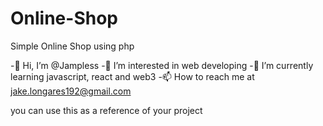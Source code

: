 # Online-Shop
Simple Online Shop using php

-👋 Hi, I’m @Jampless
-👀 I’m interested in web developing
-🌱 I’m currently learning javascript, react and web3
-📫 How to reach me at jake.longares192@gmail.com

you can use this as a reference of your project
